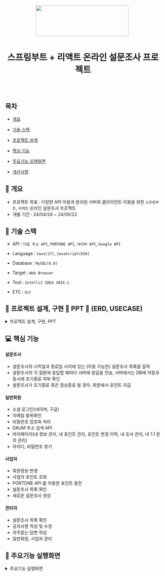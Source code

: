 <h1 align="center"><img src="https://www.panel.co.kr/user/img/h_logo.gif" style="width: 300px; height: 100px">&nbsp;
  </h1>
  <h1 align="center">스프링부트 + 리액트 온라인 설문조사 프로젝트</h1>
  <br /><br />
  
  ## 목차
  
  - [개요](https://github.com/JongHoonKim1004/ProjectReact#-개요)
  
  - [기술 스택](https://github.com/JongHoonKim1004/ProjectReact#-기술-스택)
    
  - [프로젝트 설계](https://github.com/JongHoonKim1004/ProjectReact#-프로젝트-설계)
    
  - [핵심 기능](https://github.com/JongHoonKim1004/ProjectReact#-핵심-기능)
    
  - [주요기능 실행화면](https://github.com/JongHoonKim1004/ProjectReact#-주요기능-실행화면)
    
  - [개선사항](https://github.com/JongHoonKim1004/ProjectReact#-개선사항)


  ## 🚩 개요
  - 프로젝트 목표 : 다양한 API 이용과 분리된 서버와 클라이언트 이용을 위한 `스프링부트`, `리액트` 온라인 설문조사 프로젝트
  - 개발 기간 : 24/04/24 ~ 24/05/22

  ## 🔧 기술 스택
  - API : `다음 주소 API`, `PORTONE API`, `네이버 API`, `Google API`
  - Language : `Java(17)`, `JavaScript(ES6)`
  - Database : `MySQL(8.0)`
  - Target : `Web Browser`

  - Tool : `IntelliJ IDEA 2024.1`
  - ETC : `Git`

  ## 👾 프로젝트 설계, 구현 📂 PPT 📂 (ERD, USECASE)
<details><summary>프로젝트 설계, 구현, PPT</summary>
  
<div align="center">
    
| ![Project_Survey_PPT_01](https://github.com/JongHoonKim1004/Project_Survey/assets/155927559/838140ae-147c-4163-bce5-f07a2294ad39) | ![Project_Survey_PPT_02](https://github.com/JongHoonKim1004/Project_Survey/assets/155927559/7532b9e5-45d4-4969-b22f-3671e3dfea8a) |
| :-------------: | :-------------: | 
| ![Project_Survey_PPT_03](https://github.com/JongHoonKim1004/Project_Survey/assets/155927559/f6d30ab9-d47f-4bd8-be48-21cf31f12ed1) | ![Project_Survey_PPT_04](https://github.com/JongHoonKim1004/Project_Survey/assets/155927559/3a7670c9-190c-4628-be40-96399b56281f) |
| ![Project_Survey_PPT_05](https://github.com/JongHoonKim1004/Project_Survey/assets/155927559/aa378177-25af-4227-9f83-de2126de7aec) | ![Project_Survey_PPT_06](https://github.com/JongHoonKim1004/Project_Survey/assets/155927559/7df1920c-6827-4c40-9333-79d273e1ff22) |
| ![Project_Survey_PPT_07](https://github.com/JongHoonKim1004/Project_Survey/assets/155927559/68353781-90af-41d1-9945-7d0ec522bcaa) | ![Project_Survey_PPT_08](https://github.com/JongHoonKim1004/Project_Survey/assets/155927559/2e6b96e3-6dd2-4f8f-9838-9ac641e78a0d) |
| ![Project_Survey_PPT_09](https://github.com/JongHoonKim1004/Project_Survey/assets/155927559/15c541eb-9312-4cbc-abcd-0b5f4b8617ba) | ![Project_Survey_PPT_10](https://github.com/JongHoonKim1004/Project_Survey/assets/155927559/7743ce23-6ab5-4fc6-aaf7-eaa38572ee1a) |
| ![Project_Survey_PPT_11](https://github.com/JongHoonKim1004/Project_Survey/assets/155927559/da566a0c-f0b1-4eb1-b937-3429518a5733) | ![Project_Survey_PPT_12](https://github.com/JongHoonKim1004/Project_Survey/assets/155927559/24935b3f-5f40-434d-a057-902283e4118c) |
| ![Project_Survey_PPT_13](https://github.com/JongHoonKim1004/Project_Survey/assets/155927559/76319dca-b83d-4e26-a39b-53c1819961b6) | ![Project_Survey_PPT_14](https://github.com/JongHoonKim1004/Project_Survey/assets/155927559/b6598c6e-bad1-4c32-8f5c-0569c6cc33da) |
| ![Project_Survey_PPT_15](https://github.com/JongHoonKim1004/Project_Survey/assets/155927559/51c4a819-3ff9-4857-9093-9febbdd03e50) | ![Project_Survey_PPT_16](https://github.com/JongHoonKim1004/Project_Survey/assets/155927559/0e6fc233-41c7-4bdb-8af4-814c2facefb5) |
| ![Project_Survey_PPT_17](https://github.com/JongHoonKim1004/Project_Survey/assets/155927559/5cdd3b93-ecbf-4792-b198-fec4209e7e4f) | ![Project_Survey_PPT_18](https://github.com/JongHoonKim1004/Project_Survey/assets/155927559/ab24ed8b-1296-48b4-87be-aaf448d260af) |
| ![Project_Survey_PPT_19](https://github.com/JongHoonKim1004/Project_Survey/assets/155927559/62531872-64c3-4808-881f-9e467084cf43) | ![Project_Survey_PPT_20](https://github.com/JongHoonKim1004/Project_Survey/assets/155927559/d40905a2-47e8-4f43-9121-4094b3e15374) |
| ![Project_Survey_PPT_21](https://github.com/JongHoonKim1004/Project_Survey/assets/155927559/6f31c449-6604-47bf-9c0b-5663dda4e089) | ![Project_Survey_PPT_22](https://github.com/JongHoonKim1004/Project_Survey/assets/155927559/e1bcd109-e479-4670-824d-6767bd4fb6cd) |
| ![Project_Survey_PPT_23](https://github.com/JongHoonKim1004/Project_Survey/assets/155927559/2a2f9b04-27aa-4d48-bde1-53158d9a3e10) | ![Project_Survey_PPT_24](https://github.com/JongHoonKim1004/Project_Survey/assets/155927559/44cb60ca-04cb-4cf2-b0ff-6aa0bb7d3636) |
| ![Project_Survey_PPT_25](https://github.com/JongHoonKim1004/Project_Survey/assets/155927559/9f7c320e-99e6-429e-8b85-d0828f01b9a8) | ![Project_Survey_PPT_26](https://github.com/JongHoonKim1004/Project_Survey/assets/155927559/c523ba59-33ef-4bbc-86b7-7490513648cf) |
| ![Project_Survey_PPT_27](https://github.com/JongHoonKim1004/Project_Survey/assets/155927559/6e002aac-b3a9-4dca-9a17-0b11bb58a60b) | ![Project_Survey_PPT_28](https://github.com/JongHoonKim1004/Project_Survey/assets/155927559/43102938-f3fa-4e48-b21f-1e4751b09815) |
| ![Project_Survey_PPT_29](https://github.com/JongHoonKim1004/Project_Survey/assets/155927559/2626bcb0-97f4-4019-8858-21c91e889806) | ![Project_Survey_PPT_30](https://github.com/JongHoonKim1004/Project_Survey/assets/155927559/1ddb0fd5-f209-4f09-94ab-07c65afa7536) |
| ![Project_Survey_PPT_31](https://github.com/JongHoonKim1004/Project_Survey/assets/155927559/e36fc0d9-e8ef-45ba-8455-0e05b33826bd) | ![Project_Survey_PPT_32](https://github.com/JongHoonKim1004/Project_Survey/assets/155927559/4675efbc-9c41-4634-9c01-149192ee9552) |
| ![Project_Survey_PPT_33](https://github.com/JongHoonKim1004/Project_Survey/assets/155927559/9aef1bd4-c29b-4a72-ab29-63ff61433d96) | ![Project_Survey_PPT_34](https://github.com/JongHoonKim1004/Project_Survey/assets/155927559/fba167e2-6229-45c3-af56-2a8747ed187a) |
| ![Project_Survey_PPT_35](https://github.com/JongHoonKim1004/Project_Survey/assets/155927559/ad75cd4e-8d70-4f11-96d2-6937e9ad044e) | ![Project_Survey_PPT_36](https://github.com/JongHoonKim1004/Project_Survey/assets/155927559/a42b7e52-01e0-47c9-aae8-f2b5d2169189) |
| ![Project_Survey_PPT_37](https://github.com/JongHoonKim1004/Project_Survey/assets/155927559/0deaa77c-5dbf-4544-b871-3b2b9a87d53b) | ![Project_Survey_PPT_38](https://github.com/JongHoonKim1004/Project_Survey/assets/155927559/00ddbf5d-88ec-40f7-a8e4-9420d0d6500f) |
| ![Project_Survey_PPT_39](https://github.com/JongHoonKim1004/Project_Survey/assets/155927559/63a3aa47-8325-4011-9056-a1f9b141732c) | ![Project_Survey_PPT_40](https://github.com/JongHoonKim1004/Project_Survey/assets/155927559/217f41f0-5c8c-41d3-9798-66bc506964d9) |
| ![Project_Survey_PPT_41](https://github.com/JongHoonKim1004/Project_Survey/assets/155927559/2be3c487-b13a-4ba8-a9ad-44269c3ead1a) | ![Project_Survey_PPT_42](https://github.com/JongHoonKim1004/Project_Survey/assets/155927559/395ecace-969d-4210-90ca-b062845d2561) |
| ![Project_Survey_PPT_43](https://github.com/JongHoonKim1004/Project_Survey/assets/155927559/26079f94-b761-48e0-84a4-4bed09128ff0) | ![Project_Survey_PPT_44](https://github.com/JongHoonKim1004/Project_Survey/assets/155927559/afdeb0ef-b370-46be-b90f-dc52a83f1ba7) |
| ![Project_Survey_PPT_45](https://github.com/JongHoonKim1004/Project_Survey/assets/155927559/816176b7-5f01-494a-89e7-d9c5d2d925bd) | ![Project_Survey_PPT_46](https://github.com/JongHoonKim1004/Project_Survey/assets/155927559/0445fada-dfb2-443a-b022-23afd11f97ee) |
| ![Project_Survey_PPT_47](https://github.com/JongHoonKim1004/Project_Survey/assets/155927559/e776c9bb-e4d8-4e0a-843d-26db0200e85d) | ![Project_Survey_PPT_48](https://github.com/JongHoonKim1004/Project_Survey/assets/155927559/8525ac51-5831-4fff-bc39-572ae7fa3699) |
| ![Project_Survey_PPT_49](https://github.com/JongHoonKim1004/Project_Survey/assets/155927559/5ff69ab1-4caa-40c4-956a-9c881445fab5) | ![Project_Survey_PPT_50](https://github.com/JongHoonKim1004/Project_Survey/assets/155927559/fa626dd1-6397-440d-86f0-4a2c7b51d489) |
| ![Project_Survey_PPT_51](https://github.com/JongHoonKim1004/Project_Survey/assets/155927559/b834c9b6-227e-406e-8605-96bf730e9af7) | ![Project_Survey_PPT_52](https://github.com/JongHoonKim1004/Project_Survey/assets/155927559/424969fc-4494-4acc-be4b-80e1f0d8bf80) |
| ![Project_Survey_PPT_53](https://github.com/JongHoonKim1004/Project_Survey/assets/155927559/d499ec40-ea1e-4d6e-8900-8c8e38d0e67c) | ![Project_Survey_PPT_54](https://github.com/JongHoonKim1004/Project_Survey/assets/155927559/f0197c46-d01c-4258-9569-4df51fdaa15f) |
| ![Project_Survey_PPT_55](https://github.com/JongHoonKim1004/Project_Survey/assets/155927559/4e2fb0b7-3d2e-4378-8359-addbeff79c1c) | ![Project_Survey_PPT_56](https://github.com/JongHoonKim1004/Project_Survey/assets/155927559/ddc5b313-31c8-43f2-b55f-f13d0e9f62ba) |
| ![Project_Survey_PPT_57](https://github.com/JongHoonKim1004/Project_Survey/assets/155927559/a05ae7e2-fdaf-4bb9-b841-ae370c85f57a) | ![Project_Survey_PPT_58](https://github.com/JongHoonKim1004/Project_Survey/assets/155927559/5cf2be92-b5f2-4c7f-a825-aca66bb7fe4d) |
| ![Project_Survey_PPT_59](https://github.com/JongHoonKim1004/Project_Survey/assets/155927559/325a09f8-1e64-4069-bc71-ebb1b11507fe) | ![Project_Survey_PPT_60](https://github.com/JongHoonKim1004/Project_Survey/assets/155927559/486250fc-645b-4722-9190-f4bedb2834aa) |
| ![Project_Survey_PPT_61](https://github.com/JongHoonKim1004/Project_Survey/assets/155927559/e95842ff-2f1b-4794-b97d-cd1cf799cc5e) | ![Project_Survey_PPT_62](https://github.com/JongHoonKim1004/Project_Survey/assets/155927559/4d2fb1e7-484c-42de-8acc-f3b9b676bb15) |
| ![Project_Survey_PPT_63](https://github.com/JongHoonKim1004/Project_Survey/assets/155927559/bb34881b-ced2-4501-9c6a-aa7ce5fc92b9) | ![Project_Survey_PPT_64](https://github.com/JongHoonKim1004/Project_Survey/assets/155927559/3887b9be-2a61-45fa-841b-4f6e2f2e78c4) |
| ![Project_Survey_PPT_65](https://github.com/JongHoonKim1004/Project_Survey/assets/155927559/4945a736-32a6-411b-b7a2-3c955b08755f) | ![Project_Survey_PPT_66](https://github.com/JongHoonKim1004/Project_Survey/assets/155927559/29d35705-df2c-4601-aa23-39e48c1fc6ef) |
| ![Project_Survey_PPT_67](https://github.com/JongHoonKim1004/Project_Survey/assets/155927559/427e8dd3-f8ff-4fa8-aa38-6eba1363dbaf) | ![Project_Survey_PPT_68](https://github.com/JongHoonKim1004/Project_Survey/assets/155927559/18fdd796-1e01-4281-8e7d-0d51f650cc7f) |
| ![Project_Survey_PPT_69](https://github.com/JongHoonKim1004/Project_Survey/assets/155927559/2f3c0f96-90f8-4553-b3e5-8c2a9ad2fbff) | |

</div>
</details>

## 💻 핵심 기능

#### 설문조사
- 설문조사의 시작일과 종료일 사이에 있는 (이용 가능한) 설문조사 목록을 출력
- 설문조사의 각 질문에 응답할 때마다 서버에 응답을 전송, 서버에서는 DB에 저장과 동시에 조기종료 여부 확인
- 설문조사가 조기종료 혹은 정상종료 될 경우, 회원에서 포인트 지급

#### 일반회원
- 소셜 로그인(네이버, 구글)
- 이메일 중복확인
- 비밀번호 암호화 처리
- DAUM 주소 검색 API
- 마이페이지(내 정보 관리, 내 포인트 관리, 포인트 변경 이력, 내 조사 관리, 내 1:1 문의 관리)
- 아이디, 비밀번호 찾기

#### 사업자
- 회원정보 변경
- 사업자 포인트 조회
- PORTONE API 를 이용한 포인트 충전
- 설문조사 목록 확인
- 새로운 설문조사 생성

#### 관리자
- 설문조사 목록 확인
- 공지사항 작성 및 수정
- 자주묻는 답변 작성
- 일반회원, 사업자 관리

## 🎇 주요기능 실행화면
<details>
  <summary>주요기능 실행화면</summary>

  * **메인 페이지**

    * **로그인**
      * 메인 페이지의 로그인 화면을 통해 일반 로그인, 우측 상단의 `로그인`을 통해 일반 로그인, 소셜 로그인이 가능합니다.
      
     ![PS_01_login socialLogin](https://github.com/JongHoonKim1004/Project_Survey/assets/155927559/d15792bb-ce78-461f-9bac-44ba31d9dc95)

    * **회원가입**
      * 회원가입 페이지에서 '우편번호 찾기' 를 통해 DAUM 주소 검색 API를 호출할 수 있습니다.
   
      ![PS_02_UsersRegister](https://github.com/JongHoonKim1004/Project_Survey/assets/155927559/03e68b7a-42bc-4e80-9d5b-93cff3a07311)

    * **아이디, 비밀번호 찾기**
      * 이름과 연락처를 입력하여 아이디를 찾을 수 있습니다.
      * 비밀번호 찾기 페이지에서 이메일 입력 후 '인증번호 전송' 버튼을 클릭하면 인증번호가 포함된 메일이 전송되며 인증번호를 올바르게 입력하면 비밀번호를 다시 설정하는 페이지로 이동할 수 있습니다.
   
      ![PS_03_idFind pwFind](https://github.com/JongHoonKim1004/Project_Survey/assets/155927559/7feec2d9-ed4d-4a5a-b95d-616d1c6f3340)

    * **고객센터**
      * 공지사항, 자주묻는 질문은 메인 페이지 내에서는 목록과 상세보기만 가능합니다.
      * 1:1 문의는 일반회원만 접근 가능하며 1:1 문의 작성 후에는 `마이페이지` -> `내 1:1 문의` 로 이동합니다.
      
       ![PS_04_board](https://github.com/JongHoonKim1004/Project_Survey/assets/155927559/49264601-d238-40ed-827c-1b91672eba2d)

    * **마이페이지**
      * `내 정보 관리` 에서는 회원정보를 변경할 수 있습니다.
      * `내 포인트 관리` 에서는 현재까지 적립한 포인트, 사용한 포인트, 포인트 잔액을 확인할 수 있습니다.
      * `내 포인트 관리` 페이지 내 `적립금 상세내역 보기` 를 클릭하면 포인트 적립 이력을 확인할 수 있습니다.
      * `조사 관리` 에서는 내가 참여한 설문조사를 확인할 수 있습니다.
      * `내 1:1 문의` 에서는 본인이 `1:1 문의` 로 작성한 문의를 확인할 수 있습니다. 또한 관리자의 답글 작성 여부도 확인할 수 있습니다
      
       ![PS_05_mypage](https://github.com/JongHoonKim1004/Project_Survey/assets/155927559/e324a9d7-8d42-44d7-a4f5-989dc3a4c22f)
    
    * **설문조사**
      * 일반회원으로 로그인 한 회원은 메인 페이지에서 참여 가능한 설문조사를 확인할 수 있습니다.
      * 설문조사 이름을 클릭하면 새로운 팝업창에서 설문조사에 참여할 수 있습니다.
      * 설문조사가 조기종료 혹은 정상종료 될 경우, 포인트가 지급됩니다.

      ![PS_06_survey](https://github.com/JongHoonKim1004/Project_Survey/assets/155927559/d645c45b-ae05-441e-9914-27a38a156560)

  * **사업자**
    
    * **회원정보 변경**
      * 메인페이지에서 우측 상단의 `사업자 로그인`을 통해 사업자 로그인 페이지에서 로그인이 가능합니다.
      * 로그인 후, 좌측 사이드바의 `회원정보 변경` 을 통해 사업자 정보를 변경할 수 있습니다
     
      ![PS_07_MemberPage infoModify](https://github.com/JongHoonKim1004/Project_Survey/assets/155927559/faf7d702-24a9-4f93-88a0-424dfdd9fd40)

  * **포인트 관리**
    * 좌측 사이드바의 `포인트 관리` -> `포인트 변경 이력` 을 통해 포인트가 사용되고 충전한 이력을 확인할 수 있습니다
    * `포인트 충전` 에서는 포인트 충전을 할 수 있고, `충전하기` 을 클릭하면 PORTONE API를 이용한 결제 모듈이 호출되며 결제가 정상적으로 완료되면 포인트가 충전됩니다.
   
    ![PS_08_MemberPoint](https://github.com/JongHoonKim1004/Project_Survey/assets/155927559/bf24f2c7-ce26-4a61-a02b-838682b0e2fb)

  * **설문조사 관리**
    * 좌측 사이드바의 `설문조사 관리` -> `설문조사 목록` 에서는 사업자가 생성한 모든 설문조사가 호출됩니다
   
    * `설문조사 참여인원 목록` 에서는 사업자의 설문조사에 참여한 인원을 확인할 수 있습니다
</details>
